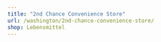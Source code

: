 ```yaml
---
title: "2nd Chance Convenience Store"
url: /washington/2nd-chance-convenience-store/
shop: Lebensmittel
---
```

